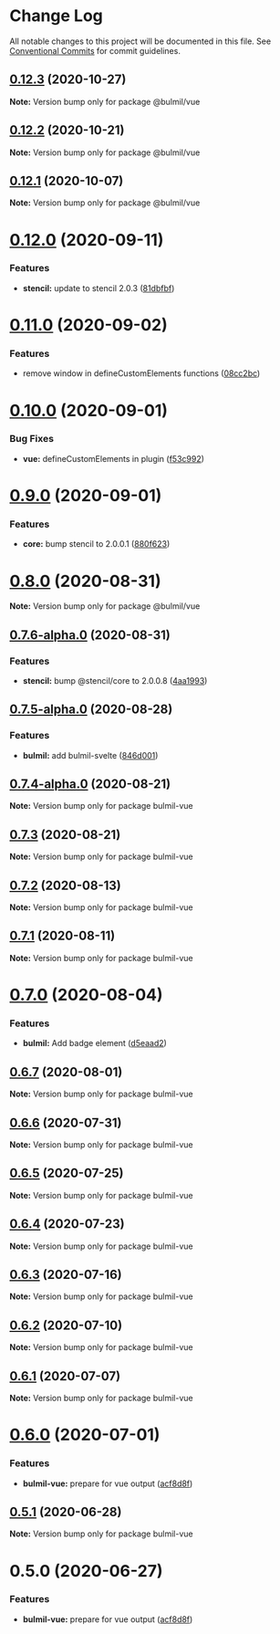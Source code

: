 # Change Log

All notable changes to this project will be documented in this file.
See [Conventional Commits](https://conventionalcommits.org) for commit guidelines.

## [0.12.3](https://github.com/gomah/bulmil/compare/v0.12.2...v0.12.3) (2020-10-27)

**Note:** Version bump only for package @bulmil/vue





## [0.12.2](https://github.com/gomah/bulmil/compare/v0.12.1...v0.12.2) (2020-10-21)

**Note:** Version bump only for package @bulmil/vue





## [0.12.1](https://github.com/gomah/bulmil/compare/v0.12.0...v0.12.1) (2020-10-07)

**Note:** Version bump only for package @bulmil/vue





# [0.12.0](https://github.com/gomah/bulmil/compare/v0.11.0...v0.12.0) (2020-09-11)


### Features

* **stencil:** update to stencil 2.0.3 ([81dbfbf](https://github.com/gomah/bulmil/commit/81dbfbfa95915b90bba5a1586991852c6c79c8d2))





# [0.11.0](https://github.com/gomah/bulmil/compare/v0.10.0...v0.11.0) (2020-09-02)


### Features

* remove window in defineCustomElements functions ([08cc2bc](https://github.com/gomah/bulmil/commit/08cc2bcace9e3e76d67a4204e7596ea11a3bb6ba))





# [0.10.0](https://github.com/gomah/bulmil/compare/v0.9.0...v0.10.0) (2020-09-01)


### Bug Fixes

* **vue:** defineCustomElements in plugin ([f53c992](https://github.com/gomah/bulmil/commit/f53c9924cfc1dba1718cc1329378d7e73b6206e9))





# [0.9.0](https://github.com/gomah/bulmil/compare/v0.8.0...v0.9.0) (2020-09-01)


### Features

* **core:** bump stencil to 2.0.0.1 ([880f623](https://github.com/gomah/bulmil/commit/880f623c56ffe771df7b226cb1d297badc6a29ad))





# [0.8.0](https://github.com/gomah/bulmil/compare/v0.7.6-alpha.0...v0.8.0) (2020-08-31)

**Note:** Version bump only for package @bulmil/vue





## [0.7.6-alpha.0](https://github.com/gomah/bulmil/compare/v0.7.5-alpha.0...v0.7.6-alpha.0) (2020-08-31)


### Features

* **stencil:** bump @stencil/core to 2.0.0.8 ([4aa1993](https://github.com/gomah/bulmil/commit/4aa199328bb8a82732f994e312999cac75240ea2))





## [0.7.5-alpha.0](https://github.com/gomah/bulmil/compare/v0.7.4-alpha.0...v0.7.5-alpha.0) (2020-08-28)


### Features

* **bulmil:** add bulmil-svelte ([846d001](https://github.com/gomah/bulmil/commit/846d001717ba57f53416003547f3950c17cc2a46))





## [0.7.4-alpha.0](https://github.com/gomah/bulmil/compare/v0.7.3...v0.7.4-alpha.0) (2020-08-21)

**Note:** Version bump only for package bulmil-vue





## [0.7.3](https://github.com/gomah/bulmil/compare/v0.7.2...v0.7.3) (2020-08-21)

**Note:** Version bump only for package bulmil-vue





## [0.7.2](https://github.com/gomah/bulmil/compare/v0.7.1...v0.7.2) (2020-08-13)

**Note:** Version bump only for package bulmil-vue





## [0.7.1](https://github.com/gomah/bulmil/compare/v0.7.0...v0.7.1) (2020-08-11)

**Note:** Version bump only for package bulmil-vue





# [0.7.0](https://github.com/gomah/bulmil/compare/v0.6.7...v0.7.0) (2020-08-04)


### Features

* **bulmil:** Add badge element ([d5eaad2](https://github.com/gomah/bulmil/commit/d5eaad2ecf2d0b66f120fe347cb15791c894db28))





## [0.6.7](https://github.com/gomah/bulmil/compare/v0.6.6...v0.6.7) (2020-08-01)

**Note:** Version bump only for package bulmil-vue





## [0.6.6](https://github.com/gomah/bulmil/compare/v0.6.5...v0.6.6) (2020-07-31)

**Note:** Version bump only for package bulmil-vue





## [0.6.5](https://github.com/gomah/bulmil/compare/v0.6.4...v0.6.5) (2020-07-25)

**Note:** Version bump only for package bulmil-vue





## [0.6.4](https://github.com/gomah/bulmil/compare/v0.6.3...v0.6.4) (2020-07-23)

**Note:** Version bump only for package bulmil-vue





## [0.6.3](https://github.com/gomah/bulmil/compare/v0.6.2...v0.6.3) (2020-07-16)

**Note:** Version bump only for package bulmil-vue





## [0.6.2](https://github.com/gomah/bulmil/compare/v0.6.1...v0.6.2) (2020-07-10)

**Note:** Version bump only for package bulmil-vue





## [0.6.1](https://github.com/gomah/bulmil/compare/v0.6.0...v0.6.1) (2020-07-07)

**Note:** Version bump only for package bulmil-vue





# [0.6.0](https://github.com/gomah/bulmil/compare/v0.0.19...v0.6.0) (2020-07-01)


### Features

* **bulmil-vue:** prepare for vue output ([acf8d8f](https://github.com/gomah/bulmil/commit/acf8d8f0a691cce8da0c42584a328a5072a4cb8b))





## [0.5.1](https://github.com/gomah/bulmil/compare/bulmil-vue@0.5.0...bulmil-vue@0.5.1) (2020-06-28)

**Note:** Version bump only for package bulmil-vue





# 0.5.0 (2020-06-27)


### Features

* **bulmil-vue:** prepare for vue output ([acf8d8f](https://github.com/gomah/bulmil/commit/acf8d8f0a691cce8da0c42584a328a5072a4cb8b))

